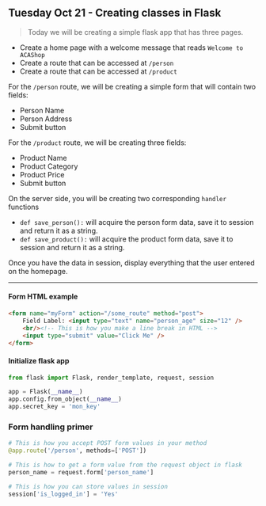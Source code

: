 Tuesday Oct 21 - Creating classes in Flask
------------------------------------------

> Today we will be creating a simple flask app that has three pages.

- Create a home page with a welcome message that reads ```Welcome to ACAShop```
- Create a route that can be accessed at ```/person```
- Create a route that can be accessed at ```/product```

For the ```/person``` route, we will be creating a simple form that will contain two fields:
- Person Name
- Person Address
- Submit button

For the ```/product``` route, we will be creating three fields:
- Product Name
- Product Category
- Product Price
- Submit button

On the server side, you will be creating two corresponding ```handler``` functions
- ```def save_person():``` will acquire the person form data, save it to session and return it as a string.
- ```def save_product():``` will acquire the product form data, save it to session and return it as a string.

Once you have the data in session, display everything that the user entered on the homepage.

***

#### Form HTML example
```html
<form name="myForm" action="/some_route" method="post">
    Field Label: <input type="text" name="person_age" size="12" />
    <br/><!-- This is how you make a line break in HTML -->
    <input type="submit" value="Click Me" />
</form>
```

#### Initialize flask app
```python
from flask import Flask, render_template, request, session

app = Flask(__name__)
app.config.from_object(__name__)
app.secret_key = 'mon_key'
```

### Form handling primer
 ```python
# This is how you accept POST form values in your method
@app.route('/person', methods=['POST'])

# This is how to get a form value from the request object in flask
person_name = request.form['person_name']

# This is how you can store values in session
session['is_logged_in'] = 'Yes'

 ```